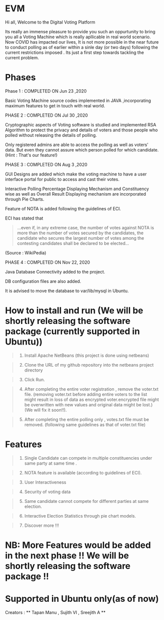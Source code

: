 # EVM

Hi all, Welcome to the Digital Voting Platform

Its really an immense pleasure to provide you such an oppurtunity to bring you all a Voting Machine which is really apllicable in real world scenario. Now COVID has impacted our lives, It is not more possible in the near future to conduct polling as of earlier within a sinle day (or two days) following the current restrictions imposed . Its just a first step towards tackling the current problem. 

# Phases

Phase 1 : COMPLETED ON Jun 23 ,2020

Basic Voting Machine source codes implemented in JAVA ,incorporating maximum features to get in touch with real world.

PHASE 2 : COMPLETED ON Jul 30 ,2020

Cryptographic aspects of Voting software is studied and implemented RSA  Algorithm to protect the privacy and details of voters and those people who polled without releasing the details of polling.

Only registered admins are able to access the polling as well as voters' data. But even they cannot assure which person polled for which candidate.(Hint : That's our feature!)

PHASE 3 : COMPLETED ON Aug 3 ,2020

GUI Designs are added which make the voting machine to have a user interface portal for public to access and cast their votes.

Interactive Polling Percentage Displaying Mechanism and Constituency wise as well as Overall Result Displaying mechanism are incorporated through Pie Charts.

Feature of NOTA is added following the guidelines of ECI. 

ECI has stated that 
>  ...even if, in any extreme case, the number of votes against NOTA is more than the number of votes secured by the candidates, the 
> candidate who secures the largest number of votes among the contesting candidates shall be declared to be elected...

(Source : WikiPedia)

PHASE 4 :  COMPLETED ON Nov 22, 2020

Java Database Connectivity added to the project.

DB configuration files are also added.

It is advised to move the database to var/lib/mysql in Ubuntu.

# How to install and run (We will be shortly releasing the software package (currently supported in Ubuntu))

> 1. Install Apache NetBeans (this project is done using netbeans)

> 2. Clone the URL of my github repository into the netbeans project directory

> 3. Click Run.

> 4. After completing the entire voter registration , remove the voter.txt file. (removing voter.txt before adding entire voters to the list might result in loss of data as encrypted voter.encrypted file might be overwritten with new values and original data might be lost.)(We will fix it soon!!).

> 5. After completing the entire polling only , votes.txt file must be removed. (following same guidelines as that of voter.txt file)

# Features

> 1. Single Candidate can compete in multiple constituencies under same party at same time .

> 2. NOTA feature is available (according to guidelines of ECI).

> 3. User Interactiveness

> 4. Security of voting data

> 5. Same candidate cannot compete for different parties at same election.

> 6. Interactive Election Statistics through pie chart models.

> 7. Discover more !!!

# NB: More Features would be added in the next phase !! We will be shortly releasing the software package !! 
# Supported in Ubuntu only(as of now)


Creators : ** Tapan Manu , Sujith VI , Sreejith A **









